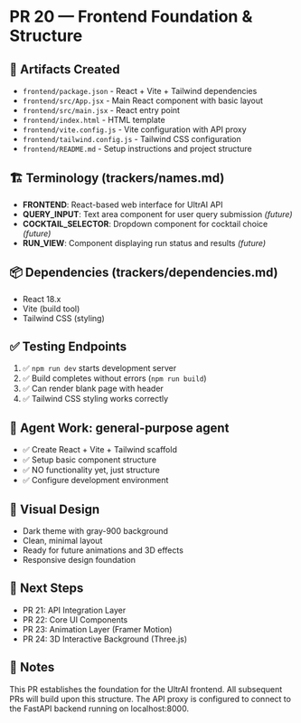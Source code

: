 # PR 20 — Frontend Foundation & Structure

## 🎯 **Artifacts Created**
- `frontend/package.json` - React + Vite + Tailwind dependencies
- `frontend/src/App.jsx` - Main React component with basic layout
- `frontend/src/main.jsx` - React entry point
- `frontend/index.html` - HTML template
- `frontend/vite.config.js` - Vite configuration with API proxy
- `frontend/tailwind.config.js` - Tailwind CSS configuration
- `frontend/README.md` - Setup instructions and project structure

## 🏗️ **Terminology** (trackers/names.md)
- **FRONTEND**: React-based web interface for UltrAI API
- **QUERY_INPUT**: Text area component for user query submission *(future)*
- **COCKTAIL_SELECTOR**: Dropdown component for cocktail choice *(future)*
- **RUN_VIEW**: Component displaying run status and results *(future)*

## 📦 **Dependencies** (trackers/dependencies.md)
- React 18.x
- Vite (build tool)
- Tailwind CSS (styling)

## ✅ **Testing Endpoints**
1. ✅ `npm run dev` starts development server
2. ✅ Build completes without errors (`npm run build`)
3. ✅ Can render blank page with header
4. ✅ Tailwind CSS styling works correctly

## 🤖 **Agent Work**: general-purpose agent
- ✅ Create React + Vite + Tailwind scaffold
- ✅ Setup basic component structure
- ✅ NO functionality yet, just structure
- ✅ Configure development environment

## 🎨 **Visual Design**
- Dark theme with gray-900 background
- Clean, minimal layout
- Ready for future animations and 3D effects
- Responsive design foundation

## 🔄 **Next Steps**
- PR 21: API Integration Layer
- PR 22: Core UI Components
- PR 23: Animation Layer (Framer Motion)
- PR 24: 3D Interactive Background (Three.js)

## 📝 **Notes**
This PR establishes the foundation for the UltrAI frontend. All subsequent PRs will build upon this structure. The API proxy is configured to connect to the FastAPI backend running on localhost:8000.